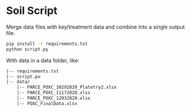 # Soil Script

Merge data files with key/treatment data and combine into a single output file.

```bash
pip install -r requirements.txt
python script.py
```

With data in a data folder, like:

```txt
|-- requirements.txt
|-- script.pu
|-- data/
    |-- PARCE_POXC_10292020_Platetry2.xlsx
    |-- PARCE_POXC_11172020.xlsx
    |-- PARCE_POXC_12032020.xlsx
    |-- POXC_FinalData.xlsx
```
